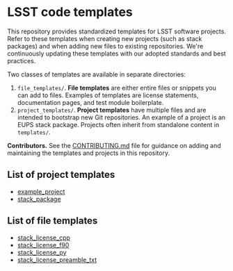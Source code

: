 # LSST code templates

This repository provides standardized templates for LSST software projects.
Refer to these templates when creating new projects (such as stack packages) and when adding new files to existing repositories.
We're continuously updating these templates with our adopted standards and best practices.

Two classes of templates are available in separate directories:

1. `file_templates/`.
   **File templates** are either entire files or snippets you can add to files.
   Examples of templates are license statements, documentation pages, and test module boilerplate.
2. `project_templates/`.
   **Project templates** have multiple files and are intended to bootstrap new Git repositories.
   An example of a project is an EUPS stack package.
   Projects often inherit from standalone content in `templates/`.

**Contributors.** See the [CONTRIBUTING.md](CONTRIBUTING.md) file for guidance on adding and maintaining the templates and projects in this repository.

## List of project templates

- [example_project](project_templates/example_project/)
- [stack_package](project_templates/stack_package/)

## List of file templates

- [stack_license_cpp](file_templates/stack_license_cpp)
- [stack_license_f90](file_templates/stack_license_f90)
- [stack_license_py](file_templates/stack_license_py)
- [stack_license_preamble_txt](file_templates/stack_license_preamble_txt)
